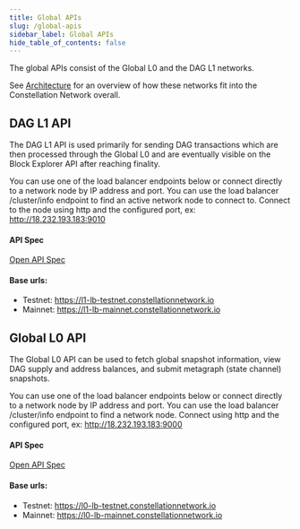 ```yaml
---
title: Global APIs
slug: /global-apis
sidebar_label: Global APIs
hide_table_of_contents: false
---
```


<intro-end />

The global APIs consist of the Global L0 and the DAG L1 networks. 

See [Architecture](/hypergraph/architecture) for an overview of how these networks fit into the Constellation Network overall. 

## DAG L1 API
The DAG L1 API is used primarily for sending DAG transactions which are then processed through the Global L0 and are eventually visible on the Block Explorer API after reaching finality. 

You can use one of the load balancer endpoints below or connect directly to a network node by IP address and port. You can use the load balancer /cluster/info endpoint to find an active network node to connect to. Connect to the node using http and the configured port, ex: http://18.232.193.183:9010

#### API Spec

[Open API Spec](http://apidoc-dev.constellationnetwork.io.s3-website.us-west-1.amazonaws.com/node/?url=http://apidoc-dev.constellationnetwork.io.s3-website.us-west-1.amazonaws.com/node/l1-public-v2.yml)

#### Base urls​:

- Testnet: https://l1-lb-testnet.constellationnetwork.io
- Mainnet: https://l1-lb-mainnet.constellationnetwork.io

## Global L0 API
The Global L0 API can be used to fetch global snapshot information, view DAG supply and address balances, and submit metagraph (state channel) snapshots. 

You can use one of the load balancer endpoints below or connect directly to a network node by IP address and port. You can use the load balancer /cluster/info endpoint to find a network node. Connect using http and the configured port, ex: http://18.232.193.183:9000

#### API Spec

[Open API Spec](http://apidoc-dev.constellationnetwork.io.s3-website.us-west-1.amazonaws.com/node/#/)

#### Base urls​:
- Testnet: https://l0-lb-testnet.constellationnetwork.io
- Mainnet: https://l0-lb-mainnet.constellationnetwork.io